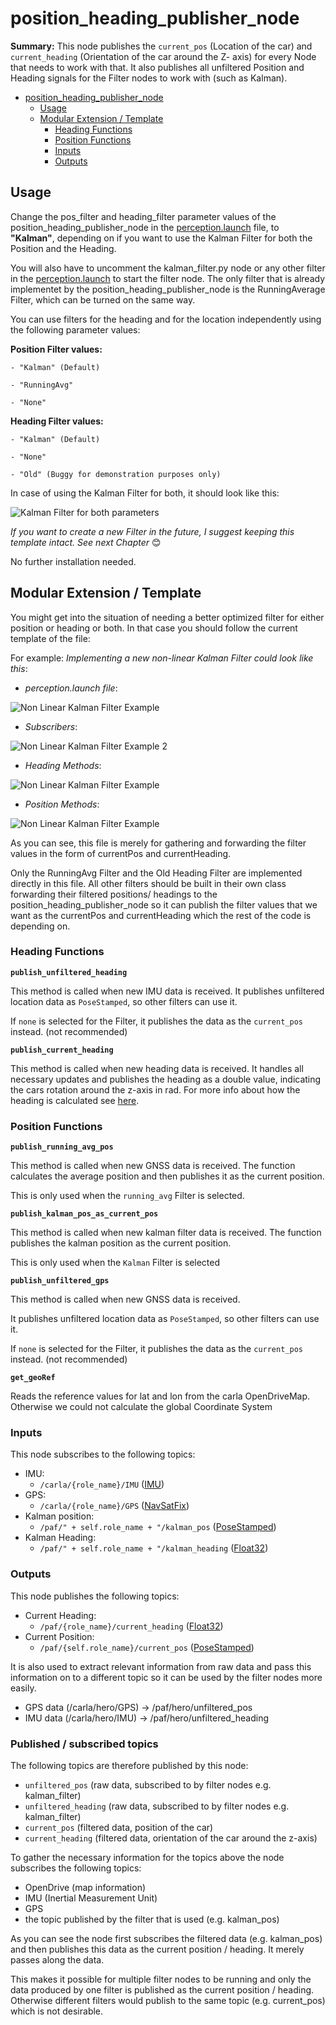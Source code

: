 # position_heading_publisher_node

**Summary:** This node publishes the `current_pos` (Location of the car) and `current_heading` (Orientation of the car around the Z- axis) for every Node that needs to work with that. It also publishes all unfiltered Position and Heading signals for the Filter nodes to work with (such as Kalman).

- [position\_heading\_publisher\_node](#position_heading_publisher_node)
  - [Usage](#usage)
  - [Modular Extension / Template](#modular-extension--template)
    - [Heading Functions](#heading-functions)
    - [Position Functions](#position-functions)
    - [Inputs](#inputs)
    - [Outputs](#outputs)

## Usage

Change the pos_filter and heading_filter parameter values of the position_heading_publisher_node in the [perception.launch](../../code/perception/launch/perception.launch) file,
to **"Kalman"**, depending on if you want to use the Kalman Filter for both the Position and the Heading.

You will also have to uncomment the kalman_filter.py node or any other filter in the [perception.launch](../../code/perception/launch/perception.launch) to start the filter node.
The only filter that is already implementet by the position_heading_publisher_node is the RunningAverage Filter, which can be turned on the same way.

You can use filters for the heading and for the location independently using the following parameter values:

**Position Filter values:**

    - "Kalman" (Default)

    - "RunningAvg"
  
    - "None"

**Heading Filter values:**

    - "Kalman" (Default)
  
    - "None"
  
    - "Old" (Buggy for demonstration purposes only)

In case of using the Kalman Filter for both, it should look like this:

![Kalman Filter for both parameters](../../doc/assets/perception/kalman_installation_guide.png)

_If you want to create a new Filter in the future, I suggest keeping this template intact. See next Chapter_ 😊

No further installation needed.

## Modular Extension / Template

You might get into the situation of needing a better optimized filter for either position or heading or both.
In that case you should follow the current template of the file:

For example: _Implementing a new non-linear Kalman Filter could look like this_:

- _perception.launch file_:

![Non Linear Kalman Filter Example](../../doc/assets/perception/non_linear_kalman_example.png)

- _Subscribers_:

![Non Linear Kalman Filter Example 2](../../doc/assets/perception/modular_subscriber_example.png)

- _Heading Methods_:

![Non Linear Kalman Filter Example](../../doc/assets/perception/adding_new_position_methods.png)

- _Position Methods_:

![Non Linear Kalman Filter Example](../../doc/assets/perception/new_heading_pub_example.png)

As you can see, this file is merely for gathering and forwarding the filter values in the form of currentPos and currentHeading.

Only the RunningAvg Filter and the Old Heading Filter are implemented directly in this file.
All other filters should be built in their own class forwarding their filtered positions/ headings to the position_heading_publisher_node so it can publish the filter values that we want as the currentPos and currentHeading which the rest of the code is depending on.

### Heading Functions

**`publish_unfiltered_heading`**

This method is called when new IMU data is received.
It publishes unfiltered location data as `PoseStamped`, so other filters can use it.

If `none` is selected for the Filter, it publishes the data as the `current_pos` instead. (not recommended)

**`publish_current_heading`**

This method is called when new heading data is received. It handles all necessary updates and publishes the heading as a double value,
indicating the cars rotation around the z-axis in rad.
For more info about how the heading is calculated see [here](./coordinate_transformation.md).

### Position Functions

**`publish_running_avg_pos`**

This method is called when new GNSS data is received. The function calculates the average position and then publishes it as the current position.

This is only used when the `running_avg` Filter is selected.

**`publish_kalman_pos_as_current_pos`**

This method is called when new kalman filter data is received. The function publishes the kalman position as the current position.

This is only used when the `Kalman` Filter is selected

**`publish_unfiltered_gps`**

This method is called when new GNSS data is received.

It publishes unfiltered location data as `PoseStamped`, so other filters can use it.

If `none` is selected for the Filter, it publishes the data as the `current_pos` instead. (not recommended)

**`get_geoRef`**

Reads the reference values for lat and lon from the carla OpenDriveMap.
Otherwise we could not calculate the global Coordinate System

### Inputs

This node subscribes to the following topics:

- IMU:
  - `/carla/{role_name}/IMU` ([IMU](https://docs.ros.org/en/api/sensor_msgs/html/msg/Imu.html))
- GPS:
  - `/carla/{role_name}/GPS` ([NavSatFix](http://docs.ros.org/en/melodic/api/std_msgs/html/msg/String.html))
- Kalman position:
  - `/paf/" + self.role_name + "/kalman_pos` ([PoseStamped](http://docs.ros.org/en/noetic/api/geometry_msgs/html/msg/PoseStamped.html))
- Kalman Heading:
  - `/paf/" + self.role_name + "/kalman_heading` ([Float32](http://docs.ros.org/en/noetic/api/std_msgs/html/msg/Float32.html))

### Outputs

This node publishes the following topics:

- Current Heading:
  - `/paf/{role_name}/current_heading` ([Float32](http://docs.ros.org/en/noetic/api/std_msgs/html/msg/Float32.html))
- Current Position:
  - `/paf/{self.role_name}/current_pos` ([PoseStamped](http://docs.ros.org/en/noetic/api/geometry_msgs/html/msg/PoseStamped.html))




It is also used to extract relevant information
from raw data and pass this information on to a different topic so it can be used by the filter nodes more easily.

- GPS data (/carla/hero/GPS) -> /paf/hero/unfiltered_pos
- IMU data (/carla/hero/IMU) -> /paf/hero/unfiltered_heading

### Published / subscribed topics

The following topics are therefore published by this node:

- `unfiltered_pos` (raw data, subscribed to by filter nodes e.g. kalman_filter)
- `unfiltered_heading` (raw data, subscribed to by filter nodes e.g. kalman_filter)
- `current_pos` (filtered data, position of the car)
- `current_heading` (filtered data, orientation of the car around the z-axis)

To gather the necessary information for the topics above the node subscribes the following topics:

- OpenDrive (map information)
- IMU (Inertial Measurement Unit)
- GPS
- the topic published by the filter that is used (e.g. kalman_pos)

As you can see the node first subscribes the filtered data (e.g. kalman_pos) and then publishes this data as the current position / heading. It merely passes along the data.

This makes it possible for multiple filter nodes to be running and only the data produced by one filter is published as the current position / heading. Otherwise different filters would publish to the same topic (e.g. current_pos) which is not desirable.

